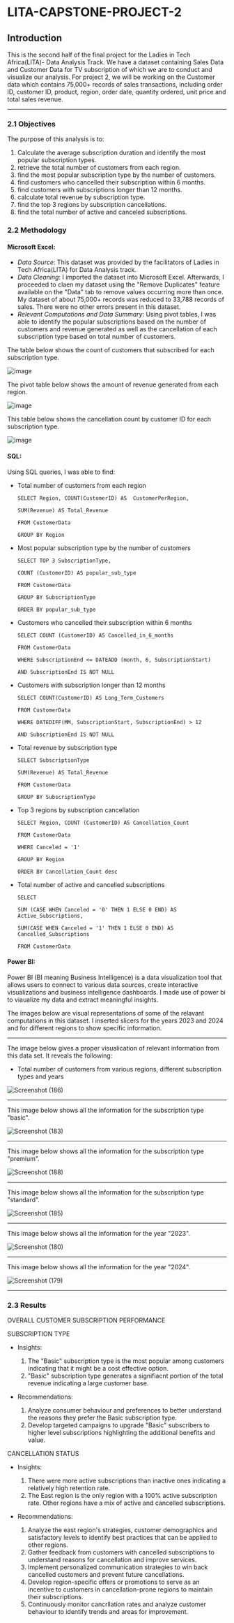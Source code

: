 # LITA-CAPSTONE-PROJECT-2

## Introduction
This is the second half of the final project for the Ladies in Tech Africa(LITA)- Data Analysis Track. We have a dataset containing Sales Data and Customer Data for TV subscription of which we are to conduct and visualize our analysis. For project 2, we will be working on the Customer data which contains 75,000+ records of sales transactions, including order ID, customer ID, product, region, order date, quantity ordered, unit price and total sales revenue.

---------
### 2.1 Objectives 

The purpose of this analysis is to:

1. Calculate the average subscription duration and identify the most popular subscription types.   
2. retrieve the total number of customers from each region. 
3. find the most popular subscription type by the number of customers. 
4. find customers who cancelled their subscription within 6 months. 
5. find customers with subscriptions longer than 12 months. 
6. calculate total revenue by subscription type. 
7. find the top 3 regions by subscription cancellations. 
8. find the total number of active and canceled subscriptions.

### 2.2 Methodology
#### Microsoft Excel: 
- *Data Source*: This dataset was provided by the facilitators of Ladies in Tech Africa(LITA) for Data Analysis track.
- *Data Cleaning*: I imported the dataset into Microsoft Excel. Afterwards, I proceeded to claen my dataset using the "Remove Duplicates" feature available on the "Data" tab to remove values occurring more than once. My dataset of about 75,000+ records was reduced to 33,788 records of sales. There were no other errors present in this dataset. 
- *Relevant Computations and Data Summary*: Using pivot tables, I was able to identify the popular subscriptions based on the number of customers and revenue generated as well as the cancellation of each subscription type based on total number of customers.
  
 The table below shows the count of customers that subscribed for each subscription type.
 
![image](https://github.com/user-attachments/assets/dc763878-fdd5-43a2-8c46-29b012ae93fc)

The pivot table below shows the amount of revenue generated from each region.

![image](https://github.com/user-attachments/assets/2f192059-3d29-4980-8f30-9700cc99bd2e)

This table below shows the cancellation count by customer ID for each subscription type.

![image](https://github.com/user-attachments/assets/042bcb18-13f5-4141-85c3-26dac3aec691)



#### SQL: 

Using SQL queries, I was able to find:

- Total number of customers from each region
  
      SELECT Region, COUNT(CustomerID) AS  CustomerPerRegion,

      SUM(Revenue) AS Total_Revenue

      FROM CustomerData

      GROUP BY Region
  
- Most popular subscription type by the number of customers

      SELECT TOP 3 SubscriptionType,

      COUNT (CustomerID) AS popular_sub_type

      FROM CustomerData

      GROUP BY SubscriptionType

      ORDER BY popular_sub_type
  
- Customers who cancelled their subscription within 6 months

      SELECT COUNT (CustomerID) AS Cancelled_in_6_months

      FROM CustomerData

      WHERE SubscriptionEnd <= DATEADD (month, 6, SubscriptionStart)

      AND SubscriptionEnd IS NOT NULL
  
- Customers with subscription longer than 12 months

      SELECT COUNT(CustomerID) AS Long_Term_Customers

      FROM CustomerData

      WHERE DATEDIFF(MM, SubscriptionStart, SubscriptionEnd) > 12

      AND SubscriptionEnd IS NOT NULL
  
- Total revenue by subscription type

      SELECT SubscriptionType
  
      SUM(Revenue) AS Total_Revenue
  
      FROM CustomerData
  
      GROUP BY SubscriptionType
  
- Top 3 regions by subscription cancellation

      SELECT Region, COUNT (CustomerID) AS Cancellation_Count

      FROM CustomerData

      WHERE Canceled = '1'

      GROUP BY Region

      ORDER BY Cancellation_Count desc
  
- Total number of active and cancelled subscriptions

      SELECT
   
      SUM (CASE WHEN Canceled = '0' THEN 1 ELSE 0 END) AS Active_Subscriptions,
  
      SUM(CASE WHEN Canceled = '1' THEN 1 ELSE 0 END) AS Cancelled_Subscriptions
  
      FROM CustomerData

#### Power BI: 
Power BI (BI meaning Business Intelligence) is a data visualization tool that allows users to connect to various data sources, create interactive visualizations and business intelligence dashboards. I made use of power bi to viaualize my data and extract meaningful insights.

The images below are visual representations of some of the relavant computations in this dataset. I inserted slicers for the years 2023 and 2024 and for different regions to show specific information.

------
The image below gives a proper visualication of relevant information from this data set. 
It reveals the following:

- Total number of customers from various regions, different subscription types and years 

![Screenshot (186)](https://github.com/user-attachments/assets/249308b7-a84e-413a-9350-918b0c693b3f)

***
This image below shows all the information for the subscription type "basic".

![Screenshot (183)](https://github.com/user-attachments/assets/d9e02439-876e-48b7-8a50-cd694bcee3f7)

***
This image below shows all the information for the subscription type "premium".

![Screenshot (188)](https://github.com/user-attachments/assets/0f64c75b-e713-4a9f-b7cd-a0dd0a973a83)

***
This image below shows all the information for the subscription type "standard". 

![Screenshot (185)](https://github.com/user-attachments/assets/9acfea37-d270-4d08-bd2d-f3c253a796af)

***
This image below shows all the information for the year "2023".

![Screenshot (180)](https://github.com/user-attachments/assets/2b8a2b2c-1b63-4616-aec2-254f4b84d1e8)

***
This image below shows all the information for the year "2024".

![Screenshot (179)](https://github.com/user-attachments/assets/a021f5bc-8f54-4a10-907c-b70d34ec4eb5)

------------
### 2.3 Results

OVERALL CUSTOMER SUBSCRIPTION PERFORMANCE 

SUBSCRIPTION TYPE

- Insights:
  
     1. The "Basic" subscription type is the most popular among customers indicating that it might be a cost effective option.
     2. "Basic" subscription type generates a signifiacnt portion of the total revenue indicating a large customer base.

- Recommendations:

     1. Analyze consumer behaviour and preferences to better understand the reasons they prefer the Basic subscription type.
     2. Develop targeted campaigns to upgrade "Basic" subscribers to higher level subscriptions highlighting the additional benefits and value.

CANCELLATION STATUS

- Insights:
     1. There were more active subscriptions than inactive ones indicating a relatively high retention rate.
     2. The East region is the only region with a 100% active subscription rate. Other regions have a mix of active and cancelled subscriptions.

- Recommendations:
     1. Analyze the east region's strategies, customer demographics and satisfactory levels to identify best practices that can be applied to other regions.
     2. Gather feedback from customers with cancelled subscriptions to understand reasons for cancellation and improve services.
     3. Implement personalized communication strategies to win back cancelled customers and prevent future cancellations.
     4. Develop region-specific offers or promotions to serve as an incentive to customers in cancellation-prone regions to maintain their subscriptions.
     5. Continuously monitor cancrllation rates and analyze customer behaviour to identify trends and areas for improvement. 
  
  
  













